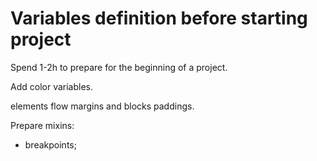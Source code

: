 # Variables definition before starting project

Spend 1-2h to prepare for the beginning of a project.

Add color variables.

elements flow margins and blocks paddings.

Prepare mixins:
- breakpoints;
